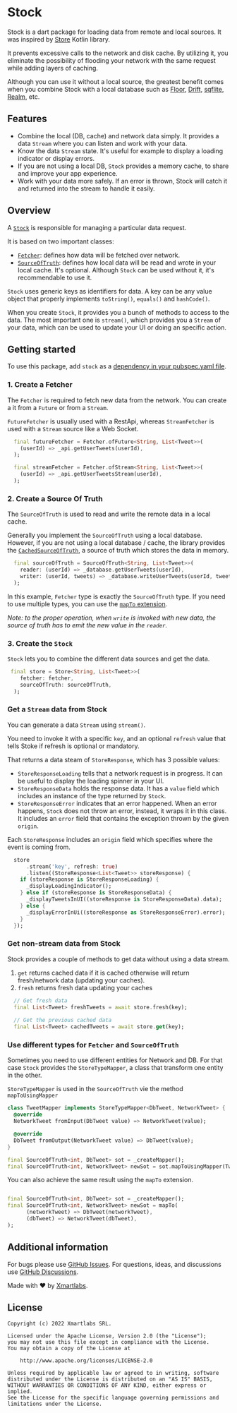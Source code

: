 # Stock

Stock is a dart package for loading data from remote and local sources.
It was inspired by [Store] Kotlin library.

It prevents excessive calls to the network and disk cache. 
By utilizing it, you eliminate the possibility of flooding your network with the same request while adding layers of caching.

Although you can use it without a local source, the greatest benefit comes when you combine Stock with a local database such as [Floor], [Drift], [sqflite], [Realm], etc. 

## Features

- Combine the local (DB, cache) and network data simply. It provides a data `Stream` where you can listen and work with your data. 
- Know the data `Stream` state. It's useful for example to display a loading indicator or display errors.
- If you are not using a local DB, `Stock` provides a memory cache, to share and improve your app experience.
- Work with your data more safely. If an error is thrown, Stock will catch it and returned into the stream to handle it easily.

## Overview

A [`Stock`] is responsible for managing a particular data request.

It is based on two important classes:
- [`Fetcher`]: defines how data will be fetched over network.
- [`SourceOfTruth`]: defines how local data will be read and wrote in your local cache. It's optional. Although `Stock` can be used without it, it's recommendable to use it.

`Stock` uses generic keys as identifiers for data.
A key can be any value object that properly implements `toString()`, `equals()` and `hashCode()`.

When you create `Stock`, it provides you a bunch of methods to access to the data.
The most important one is `stream()`, which provides you a `Stream` of your data, which can be used to update your UI or doing an specific action.


## Getting started

To use this package, add `stock` as a [dependency in your pubspec.yaml file](https://flutter.dev/docs/development/platform-integration/platform-channels).

### 1. Create a Fetcher

The `Fetcher` is required to fetch new data from the network.
You can create a it from a `Future` or from a `Stream`.

`FutureFetcher` is usually used with a RestApi, whereas `StreamFetcher` is used with a `Stream` source like a Web Socket.

```dart
  final futureFetcher = Fetcher.ofFuture<String, List<Tweet>>(
    (userId) => _api.getUserTweets(userId),
  );

  final streamFetcher = Fetcher.ofStream<String, List<Tweet>>(
    (userId) => _api.getUserTweetsStream(userId),
  );
```

### 2. Create a Source Of Truth

The `SourceOfTruth` is used to read and write the remote data in a local cache.

Generally you implement the `SourceOfTruth` using a local database. However, if you are not using a local database / cache, the library provides the [`CachedSourceOfTruth`], a source of truth which stores the data in memory.   

```dart
  final sourceOfTruth = SourceOfTruth<String, List<Tweet>>(
    reader: (userId) => _database.getUserTweets(userId),
    writer: (userId, tweets) => _database.writeUserTweets(userId, tweets),
  );
```

In this example, `Fetcher` type is exactly the `SourceOfTruth` type. If you need to use multiple types, you can use the [`mapTo` extension](#use-different-types-for-fetcher-and-sourceoftruth).

_Note: to the proper operation, when `write` is invoked with new data, the source of truth has to emit the new value in the `reader`._

### 3. Create the `Stock`

`Stock` lets you to combine the different data sources and get the data.

```dart
 final store = Store<String, List<Tweet>>(
    fetcher: fetcher,
    sourceOfTruth: sourceOfTruth,
  );
```

### Get a `Stream` data from Stock

You can generate a data `Stream` using `stream()`.

You need to invoke it with a specific `key`, and an optional `refresh` value that tells Stoke if refresh is optional or mandatory.

That returns a data steam of `StoreResponse`, which has 3 possible values:
- `StoreResponseLoading` tells that a network request is in progress. It can be useful to display the loading spinner in your UI.
- `StoreResponseData` holds the response data. It has a `value` field which includes an instance of the type returned by `Stock`.
- `StoreResponseError` indicates that an error happened.
When an error happens, `Stock` does not throw an error, instead, it wraps it in this class.
It includes an `error` field that contains the exception thrown by the given `origin`.

Each `StoreResponse` includes an `origin` field which specifies where the event is coming from. 

```dart
  store
      .stream('key', refresh: true)
      .listen((StoreResponse<List<Tweet>> storeResponse) {
    if (storeResponse is StoreResponseLoading) {
      _displayLoadingIndicator();
    } else if (storeResponse is StoreResponseData) {
      _displayTweetsInUI((storeResponse is StoreResponseData).data);
    } else {
      _displayErrorInUi((storeResponse as StoreResponseError).error);
    }
  });
```

### Get non-stream data from Stock

Stock provides a couple of methods to get data without using a data stream.

1. `get` returns cached data if it is cached otherwise will return fresh/network data (updating your caches).
2. `fresh` returns fresh data updating your caches

```dart
  // Get fresh data
  final List<Tweet> freshTweets = await store.fresh(key);
  
  // Get the previous cached data
  final List<Tweet> cachedTweets = await store.get(key);
```


### Use different types for `Fetcher` and `SourceOfTruth`

Sometimes you need to use different entities for Network and DB. For that case `Stock` provides the `StoreTypeMapper`, a class that transform one entity in the other.

`StoreTypeMapper` is used in the `SourceOfTruth` vie the method `mapToUsingMapper`

```dart
class TweetMapper implements StoreTypeMapper<DbTweet, NetworkTweet> {
  @override
  NetworkTweet fromInput(DbTweet value) => NetworkTweet(value);

  @override
  DbTweet fromOutput(NetworkTweet value) => DbTweet(value);
}

final SourceOfTruth<int, DbTweet> sot = _createMapper();
final SourceOfTruth<int, NetworkTweet> newSot = sot.mapToUsingMapper(TweetMapper());
```

You can also achieve the same result using the `mapTo` extension.

```dart

final SourceOfTruth<int, DbTweet> sot = _createMapper();
final SourceOfTruth<int, NetworkTweet> newSot = mapTo(
      (networkTweet) => DbTweet(networkTweet),
      (dbTweet) => NetworkTweet(dbTweet),
);
```

## Additional information

For bugs please use [GitHub Issues](https://github.com/xmartlabs/stock/issues). For questions, ideas, and discussions use [GitHub Discussions](https://github.com/xmartlabs/stock/discussions).

Made with ❤️ by [Xmartlabs](http://xmartlabs.com).

## License

    Copyright (c) 2022 Xmartlabs SRL.

    Licensed under the Apache License, Version 2.0 (the "License");
    you may not use this file except in compliance with the License.
    You may obtain a copy of the License at

        http://www.apache.org/licenses/LICENSE-2.0

    Unless required by applicable law or agreed to in writing, software
    distributed under the License is distributed on an "AS IS" BASIS,
    WITHOUT WARRANTIES OR CONDITIONS OF ANY KIND, either express or implied.
    See the License for the specific language governing permissions and
    limitations under the License.

[Store]: https://github.com/MobileNativeFoundation/Store
[Floor]: https://pub.dev/packages/floor
[Drift]: https://pub.dev/packages/drift
[sqflite]: https://pub.dev/packages/sqflite
[Realm]: https://pub.dev/packages/realm
[`Stock`]: lib/store.dart
[`Fetcher`]: lib/fetcher.dart
[`SourceOfTruth`]: lib/source_of_truth.dart
[`CachedSourceOfTruth`]: lib/source_of_truth.dart
